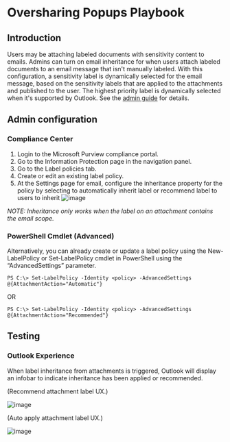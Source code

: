 # Oversharing Popups Playbook

## Introduction

Users may be attaching labeled documents with sensitivity content to emails.  Admins can turn on email inheritance for when users attach labeled documents to an email message that isn't manually labeled. With this configuration, a sensitivity label is dynamically selected for the email message, based on the sensitivity labels that are applied to the attachments and published to the user. The highest priority label is dynamically selected when it's supported by Outlook. See the [admin guide](https://learn.microsoft.com/microsoft-365/compliance/sensitivity-labels-office-apps?view=o365-worldwide#configure-label-inheritance-from-email-attachments) for details.

## Admin configuration

### Compliance Center
1.	Login to the Microsoft Purview compliance portal.
2.	Go to the Information Protection page in the navigation panel.
3.	Go to the Label policies tab.
4.	Create or edit an existing label policy.
5.	At the Settings page for email, configure the inheritance property for the policy by selecting to automatically inherit label or recommend label to users to inherit
![image](https://user-images.githubusercontent.com/49501412/228029252-9b45b3ae-c580-4028-9501-57a564512a0f.png)

*NOTE: Inheritance only works when the label on an attachment contains the email scope.*

### PowerShell Cmdlet (Advanced)
Alternatively, you can already create or update a label policy using the New-LabelPolicy or Set-LabelPolicy cmdlet in PowerShell using the “AdvancedSettings” parameter.

```PS C:\> Set-LabelPolicy -Identity <policy> -AdvancedSettings @{AttachmentAction="Automatic"}```

OR

```PS C:\> Set-LabelPolicy -Identity <policy> -AdvancedSettings @{AttachmentAction="Recommended"}```

## Testing

### Outlook Experience
When label inheritance from attachments is triggered, Outlook will display an infobar to indicate inheritance has been applied or recommended.

(Recommend attachment label UX.)

![image](https://user-images.githubusercontent.com/49501412/228030478-df5369fd-ca5b-440c-ba21-add3aac0540d.png)

(Auto apply attachment label UX.)

![image](https://user-images.githubusercontent.com/49501412/228030590-f43c3c5f-c3b6-4369-a1e1-a2ec138b60eb.png)



